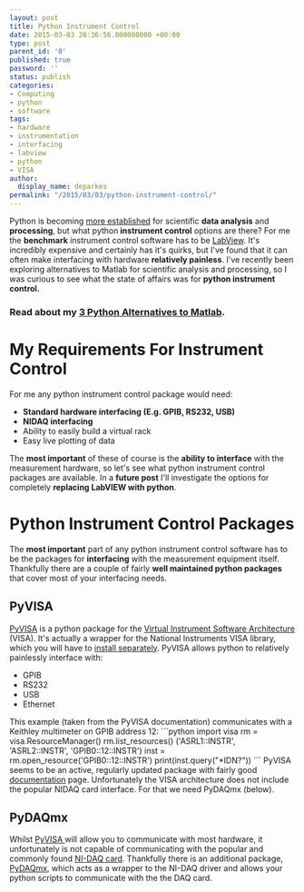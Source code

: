 ```yaml
---
layout: post
title: Python Instrument Control
date: 2015-03-03 20:36:56.000000000 +00:00
type: post
parent_id: '0'
published: true
password: ''
status: publish
categories:
- Computing
- python
- software
tags:
- hardware
- instrumentation
- interfacing
- labview
- python
- VISA
author:
  display_name: deparkes
permalink: "/2015/03/03/python-instrument-control/"
---
```

Python is becoming <a title="3 Python Alternatives to Matlab" href="{{site.baseurl}}/2015/02/28/python-alternatives-to-matlab/">more established</a> for scientific <strong>data analysis</strong> and <strong>processing</strong>, but what python<strong> instrument control</strong> options are there?
For me the <strong>benchmark</strong> instrument control software has to be <a href="http://www.ni.com/labview/">LabView</a>. It's incredibly expensive and certainly has it's quirks, but I've found that it can often make interfacing with hardware <strong>relatively painless</strong>.
I've recently been exploring alternatives to Matlab for scientific analysis and processing, so I was curious to see what the state of affairs was for <strong>python instrument control.</strong>
<h3>Read about my <a title="3 Python Alternatives to Matlab" href="{{site.baseurl}}/2015/02/28/python-alternatives-to-matlab/">3 Python Alternatives to Matlab</a>.</h3>
<h1>My Requirements For Instrument Control</h1>
For me any python instrument control package would need:
<ul>
<li><strong>Standard hardware interfacing (E.g. GPIB, RS232, USB)</strong></li>
<li><strong>NIDAQ interfacing</strong></li>
<li>Ability to easily build a virtual rack</li>
<li>Easy live plotting of data</li>
</ul>
The <strong>most important</strong> of these of course is the <strong>ability to interface</strong> with the measurement hardware, so let's see what python instrument control packages are available.
In a <strong>future post</strong> I'll investigate the options for completely <strong>replacing LabVIEW with python</strong>.
<h1>Python Instrument Control Packages</h1>
The <strong>most important</strong> part of any python instrument control software has to be the packages for <strong>interfacing</strong> with the measurement equipment itself.
Thankfully there are a couple of fairly <strong>well maintained python packages</strong> that cover most of your interfacing needs.
<h2>PyVISA</h2>
<a href="http://pyvisa.readthedocs.org/en/master/">PyVISA</a> is a python package for the <a href="http://en.wikipedia.org/wiki/Instrument_control">Virtual Instrument Software Architecture</a> (VISA). It's actually a wrapper for the National Instruments VISA library, which you will have to <a href="http://pyvisa.readthedocs.org/en/master/getting_nivisa.html#getting-nivisa">install separately</a>.
PyVISA allows python to relatively painlessly interface with:
<ul>
<li>GPIB</li>
<li>RS232</li>
<li>USB</li>
<li>Ethernet</li>
</ul>
This example (taken from the PyVISA documentation) communicates with a Keithley multimeter on GPIB address 12:
```python
import visa
rm = visa.ResourceManager()
rm.list_resources()
('ASRL1::INSTR', 'ASRL2::INSTR', 'GPIB0::12::INSTR')
inst = rm.open_resource('GPIB0::12::INSTR')
print(inst.query("*IDN?"))
```
PyVISA seems to be an active, regularly updated package with fairly good <a href="http://pyvisa.readthedocs.org/en/master/">documentation</a> page. Unfortunately the VISA architecture does not include the popular NIDAQ card interface. For that we need PyDAQmx (below).
<h2>PyDAQmx</h2>
Whilst <a href="http://pyvisa.readthedocs.org/en/master/">PyVISA </a>will allow you to communicate with most hardware, it unfortunately is not capable of communicating with the popular and commonly found <a href="http://www.ni.com/data-acquisition/pci/">NI-DAQ card</a>.
Thankfully there is an additional package, <a href="http://pythonhosted.org/PyDAQmx%20">PyDAQmx</a>, which acts as a wrapper to the NI-DAQ driver and allows your python scripts to communicate with the the DAQ card.
